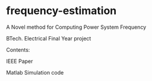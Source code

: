 frequency-estimation
====================

A Novel method for Computing Power System Frequency

BTech. Electrical Final Year project

Contents:

IEEE Paper

Matlab Simulation code
